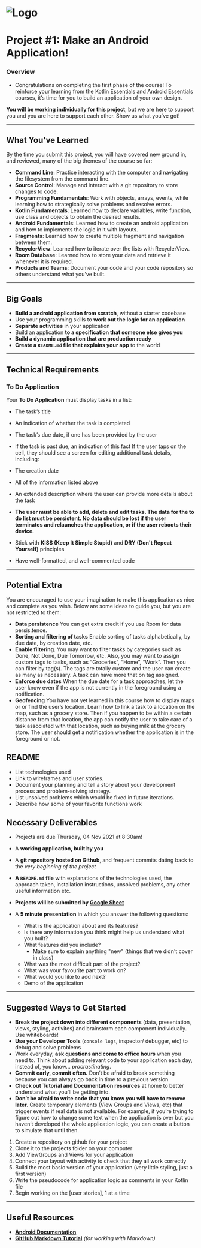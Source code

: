 # ![Logo](https://launch.sa/assets/images/logos/tuwaiq-academy-logo.svg) 

# Project #1:  Make an Android Application!

### Overview

- Congratulations on completing the first phase of the course! To reinforce your learning from the Kotlin Essentials and Android Essentials courses, it’s time for you to build an application of your own design.



**You will be working individually for this project**, but we are here to support you and you are here to support each other. Show us what you've got!

---

## What You've Learned

By the time you submit this project, you will have covered new ground in, and reviewed, many of the big themes of the course so far:

- **Command Line**: Practice interacting with the computer and navigating the filesystem from the command line.
- **Source Control**: Manage and interact with a git repository to store changes to code.
- **Programming Fundamentals**: Work with objects, arrays, events, while learning how to strategically solve problems and resolve errors.
- **Kotlin Fundamentals**: Learned how to declare variables, write function, use class and objects to obtain the desired results. 
- **Android Fundamentals**: Learned how to create an android application and how to implements the logic in it with layouts. 
- **Fragments**: Learned how to create multiple fragment and navigation between them. 
- **RecyclerView**: Learned how to iterate over the lists with RecyclerView. 
- **Room Database**: Learned how to store your data and retrieve it whenever it is required. 
- **Products and Teams**: Document your code and your code repository so others understand what you've built.

---

## Big Goals

- **Build a android application from scratch**, without a starter codebase
- Use your programming skills to **work out the logic for an application**
- **Separate activities** in your application
- Build an application **to a specification that someone else gives you**
- **Build a dynamic application that are production ready**
- **Create a `README.md` file that explains your app** to the world

---

## Technical Requirements
### To Do Application
Your **To Do Application** must display tasks in a list:

- The task’s title
- An indication of whether the task is completed
- The task’s due date, if one has been provided by the user
- If the task is past due, an indication of this fact If the user taps on the cell, they should see a screen for editing additional task details, including:
- The creation date
- All of the information listed above
- An extended description where the user can provide more details about the task

- **The user must be able to add, delete and edit tasks. The data for the to do list must be persistent. No
data should be lost if the user terminates and relaunches the application, or if the user reboots their
device.**

- Stick with **KISS (Keep It Simple Stupid)** and **DRY (Don't Repeat Yourself)** principles
- Have well-formatted, and well-commented code

---

## Potential Extra 

You are encouraged to use your imagination to make this application as nice and complete as you
wish. Below are some ideas to guide you, but you are not restricted to them:

- **Data persistence** You can get extra credit if you use Room for data persis.tence.
- **Sorting and filtering of tasks** Enable sorting of tasks alphabetically, by due date, by creation date,
etc.
- **Enable filtering**. You may want to filter tasks by categories such as Done, Not Done, Due Tomorrow,
etc. Also, you may want to assign custom tags to tasks, such as “Groceries”, “Home”, “Work”. Then
you can filter by tag(s). The tags are totally custom and the user can create as many as necessary. A
task can have more that on tag assigned.
- **Enforce due dates** When the due date for a task approaches, let the user know even if the app is not
currently in the foreground using a notification.
- **Geofencing** You have not yet learned in this course how to display maps or or find the user’s location.
Learn how to link a task to a location on the map, such as a grocery store. Then if you happen to be
within a certain distance from that location, the app can notify the user to take care of a task
associated with that location, such as buying milk at the grocery store. The user should get a
notification whether the application is in the foreground or not.



## README 

- List technologies used
- Link to wireframes and user stories.
- Document your planning and tell a story about your development process and problem-solving strategy.
- List unsolved problems which would be fixed in future iterations.
- Describe how some of your favorite functions work

## Necessary Deliverables
* Projects are due Thursday, 04 Nov 2021 at 8:30am!

- A **working application, built by you**
- A **git repository hosted on Github**, and frequent commits dating back to the _very beginning of the project_

- **A `README.md` file** with explanations of the technologies used, the approach taken, installation instructions, unsolved problems, any other useful information etc.

- **Projects will be submitted by [Google Sheet](https://docs.google.com/spreadsheets/d/1u5SSvcKwTl_Vsb3FV8ZqV2s2vAurv46s/edit#gid=1319027169)**

- A **5 minute presentation** in which you answer the following questions:
  - What is the application about and its features?
  - Is there any information you think might help us understand what you built?
  - What features did you include?
    - Make sure to explain anything "new" (things that we didn't cover in class)
  - What was the most difficult part of the project?
  - What was your favourite part to work on?
  - What would you like to add next?
  - Demo of the application

---

## Suggested Ways to Get Started

- **Break the project down into different components** (data, presentation, views, styling, activites) and brainstorm each component individually. Use whiteboards!
- **Use your Developer Tools** (`console logs`, inspector/ debugger, etc) to debug and solve problems
- Work everyday, **ask questions and come to office hours** when you need to. Think about adding relevant code to your application each day, instead of, you know... _procrastinating_.
- **Commit early, commit often.** Don’t be afraid to break something because you can always go back in time to a previous version.
- **Check out Tutorial and Documentation resources** at home to better understand what you’ll be getting into.
- **Don’t be afraid to write code that you know you will have to remove later.** Create temporary elements (View Groups and Views, etc) that trigger events if real data is not available. For example, if you’re trying to figure out how to change some text when the application is over but you haven’t developed the whole application logic, you can create a button to simulate that until then.

1.  Create a repository on github for your project
2.  Clone it to the projects folder on your computer
3.  Add ViewGroups and Views for your application
4.  Connect your layout with activity to check that they all work correctly
5.  Build the most basic version of your application (very little styling, just a first version)
6.  Write the pseudocode for application logic as comments in your Kotlin file
7.  Begin working on the [user stories], 1 at a time
---

## Useful Resources
- **[Android Documentation](https://developer.android.com/docs)**
- **[GitHub Markdown Tutorial](https://guides.github.com/features/mastering-markdown/)** _(for working with Markdown)_

